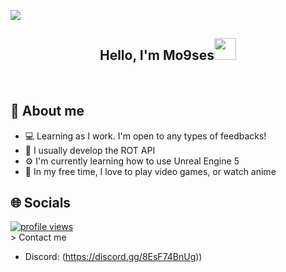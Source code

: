 <!-- Introduction -->
![](https://komarev.com/ghpvc/?moisesgamingtv9=your-github-username&color=red&style=plastic)
<div align="center">
  <h2> Hello, I'm Mo9ses<img src="https://lh4.googleusercontent.com/lxVjL9arC6wGUvcdZO9MjmtLLpxlnMyEztoRSs92vPCEfPsaKDj3YeJOngYG0ruM9pKuckCiLZUcleryrpeYrO9vp3YngBgj9IH8OXGNdeHME2ivuGATLNb9ronTivU6s60ZvASU1zfWYFCue8mmPw" height="35px"></h2>
  </a>
  <br />
</div>

<!-- About -->
<h2>📌 About me</h2>

- 💻 Learning as I work. I'm open to any types of feedbacks!
- 🤖 I usually develop the ROT API
- ⚙️ I'm currently learning how to use Unreal Engine 5
- 🎈 In my free time, I love to play video games, or watch anime

<!-- Socials -->
<h2>🌐 Socials</h2>
<div>  
  <a href="https://github.com/moisesgamingtv9">
    <img src="https://komarev.com/ghpvc/?username=moisesgamingtv9&label=Visitors" alt="profile views"/>
  </a>
</div>
> Contact me

- Discord: (https://discord.gg/8EsF74BnUg))

